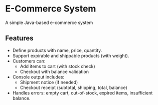 # E-Commerce System

A simple Java-based e-commerce system
## Features

- Define products with name, price, quantity.
- Support expirable and shippable products (with weight).
- Customers can:
  - Add items to cart (with stock check)
  - Checkout with balance validation
- Console output includes:
  - Shipment notice (if needed)
  - Checkout receipt (subtotal, shipping, total, balance)
- Handles errors: empty cart, out-of-stock, expired items, insufficient balance.
